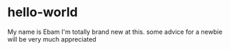 # hello-world
My name is Ebam
I'm totally brand new at this.
some advice for a newbie will be very much appreciated
